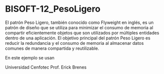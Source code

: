 # BISOFT-12_PesoLigero #

El patrón Peso Ligero, también conocido como Flyweight en inglés, es un patrón de diseño que se utiliza para minimizar el consumo de memoria al compartir eficientemente objetos que son utilizados por múltiples entidades dentro de una aplicación. El objetivo principal del patrón Peso Ligero es reducir la redundancia y el consumo de memoria al almacenar datos comunes de manera compartida y reutilizable.

En este ejemplo se usan 

Universidad Cenfotec 
Prof. Erick Brenes
